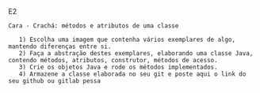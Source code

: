 E2
    
    Cara - Crachá: métodos e atributos de uma classe

       1) Escolha uma imagem que contenha vários exemplares de algo, mantendo diferenças entre si.
       2) Faça a abstração destes exemplares, elaborando uma classe Java, contendo métodos, atributos, construtor, métodos de acesso.
       3) Crie os objetos Java e rode os métodos implementados.
       4) Armazene a classe elaborada no seu git e poste aqui o link do seu github ou gitlab pessa
